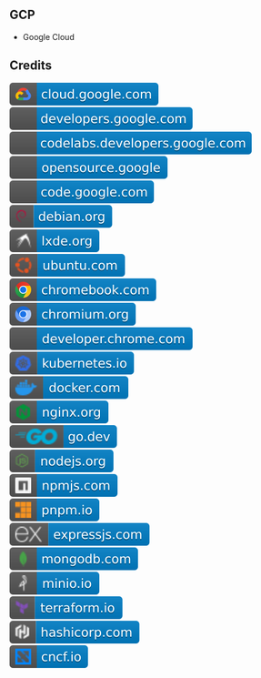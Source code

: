 GCP
---

- Google Cloud

Credits
-------
[![image](
Credits/cloud.google.com.svg)](https://cloud.google.com/)  
[![image](
Credits/developers.google.com.svg)](https://developers.google.com/)  
[![image](
Credits/codelabs.developers.google.com.svg)](https://codelabs.developers.google.com/)  
[![image](
Credits/opensource.google.svg)](https://opensource.google/)  
[![image](
Credits/code.google.com.svg)](https://code.google.com/)  
[![image](
Credits/debian.org.svg)](https://debian.org/)  
[![image](
Credits/lxde.org.svg)](https://lxde.org/)  
[![image](
Credits/ubuntu.com.svg)](https://ubuntu.com/)  
[![image](
Credits/chromebook.com.svg)](https://chromebook.com/)  
[![image](
Credits/chromium.org.svg)](https://chromium.org/)  
[![image](
Credits/developer.chrome.com.svg)](https://developer.chrome.com/)  
[![image](
Credits/kubernetes.io.svg)](https://kubernetes.io/)  
[![image](
Credits/docker.com.svg)](https://docker.com/)  
[![image](
Credits/nginx.org.svg)](https://nginx.org/)  
[![image](
Credits/go.dev.svg)](https://go.dev/)  
[![image](
Credits/nodejs.org.svg)](https://nodejs.org/)  
[![image](
Credits/npmjs.com.svg)](https://npmjs.com/)  
[![image](
Credits/pnpm.io.svg)](https://pnpm.io/)  
[![image](
Credits/expressjs.com.svg)](https://expressjs.com/)  
[![image](
Credits/mongodb.com.svg)](https://mongodb.com/)  
[![image](
Credits/minio.io.svg)](https://minio.io)  
[![image](
Credits/terraform.io.svg)](https://terraform.io/)  
[![image](
Credits/hashicorp.com.svg)](https://hashicorp.com/)   
[![image](
Credits/cncf.io.svg)](https://cncf.io/)<!--[![image](
Credits/app.diagrams.net.svg)](https://app.diagrams.net/)  
[![image](
Credits/drawio.com.svg)](https://drawio.com/)-->